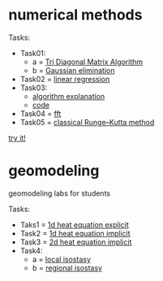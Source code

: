 
# numerical methods

Tasks:

* Task01:
  * a = [Tri Diagonal Matrix Algorithm](https://repl.it/@geomodeling/TDMAsolver)
  * b = [Gaussian elimination](https://repl.it/@geomodeling/GEsolver)
* Task02 = [linear regression](https://nbviewer.jupyter.org/github/Ubun1/geomodeling/blob/master/Task02/task02.ipynb)
* Task03:
  * [algorithm explanation](https://nbviewer.jupyter.org/github/Ubun1/geomodeling/blob/master/Task03/cubic_splinev3.ipynb)
  * [code](https://nbviewer.jupyter.org/github/Ubun1/geomodeling/blob/master/Task03/cubic_spline_plot.ipynb)
* Task04 = [fft](https://repl.it/@geomodeling/fft)
* Task05 = [classical Runge–Kutta method](https://repl.it/@geomodeling/rg4)

[try it!](https://try.jupyter.org/)

# geomodeling
geomodeling labs for students

Tasks:
* Taks1 = [1d heat equation explicit](https://trinket.io/python3/9c0cb0ae3f)
* Task2 = [1d heat equation implicit](https://trinket.io/python3/d90884ffca)
* Task3 = [2d heat equation implicit](https://trinket.io/python3/da800a519d)
* Task4: 
  * a = [local isostasy](https://trinket.io/python3/f0bfe6d5d3)
  * b = [regional isostasy](https://trinket.io/python3/43b14fc873)
